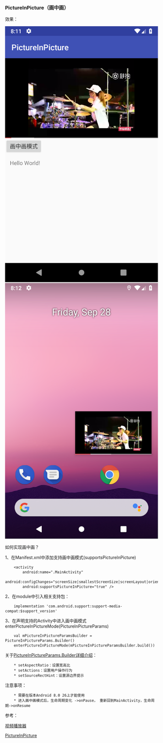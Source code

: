 ### PictureInPicture（画中画）

效果：

![效果一](https://github.com/Wzhixiang/PictureInPicture/blob/master/ScreenCapture/device-2018-09-28-161203.png?strip%7CimageView2/2/w/100)
![效果二](https://github.com/Wzhixiang/PictureInPicture/blob/master/ScreenCapture/device-2018-09-28-161237.png?strip%7CimageView2/2/w/100)

如何实现画中画？
 
1、在Manifest.xml中添加支持画中画模式(supportsPictureInPicture)

        <activity
            android:name=".MainActivity"
            android:configChanges="screenSize|smallestScreenSize|screenLayout|orientation"
            android:supportsPictureInPicture="true" />
            
2、在module中引入相关支持包：
        
        implementation 'com.android.support:support-media-compat:$support_version'
            
3、在声明支持的Activity中进入画中画模式enterPictureInPictureMode(PictureInPictureParams)

        val mPictureInPictureParamsBuilder = PictureInPictureParams.Builder()
        enterPictureInPictureMode(mPictureInPictureParamsBuilder.build())
        
关于[PictureInPictureParams.Builder详细介绍](https://developer.android.google.cn/reference/android/app/PictureInPictureParams.Builder?hl=zh-tw)：
        
        * setAspectRatio：设置宽高比
        * setActions：设置用户操作行为
        * setSourceRectHint：设置源边界提示
        
注意事项：
        
        * 需要在版本Android 8.0 26上才能使用
        * 进入画中画模式后，生命周期变化 ->onPause， 重新回到MainActivity，生命周期->onResume
        
参考：
        
[视频播放器](https://github.com/lipangit/JiaoZiVideoPlayer)

[PictureInPicture](https://github.com/googlesamples/android-PictureInPicture)
        
